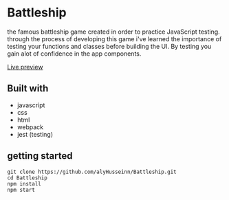 # Battleship

the famous battleship game created in order to practice JavaScript testing.
through the process of developing this game i've learned the importance of testing
 your functions and classes before building the UI.
By testing you gain alot of confidence in the app components. 

[Live preview](https://alyhusseinn.github.io/Battleship/)

## Built with
- javascript
- css
- html
- webpack
- jest (testing)

## getting started

```
git clone https://github.com/alyHusseinn/Battleship.git
cd Battleship
npm install
npm start
```
